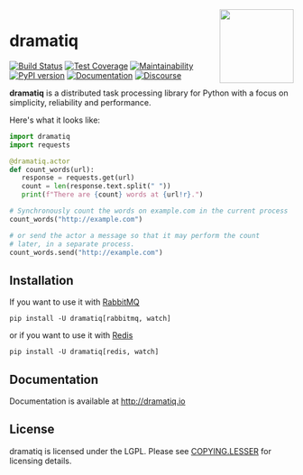 <img src="https://dramatiq.io/_static/logo.png" align="right" width="131" />

# dramatiq

[![Build Status](https://travis-ci.org/Bogdanp/dramatiq.svg?branch=master)](https://travis-ci.org/Bogdanp/dramatiq)
[![Test Coverage](https://api.codeclimate.com/v1/badges/2e03a54d3d3ee0bb93c4/test_coverage)](https://codeclimate.com/github/Bogdanp/dramatiq/test_coverage)
[![Maintainability](https://api.codeclimate.com/v1/badges/2e03a54d3d3ee0bb93c4/maintainability)](https://codeclimate.com/github/Bogdanp/dramatiq/maintainability)
[![PyPI version](https://badge.fury.io/py/dramatiq.svg)](https://badge.fury.io/py/dramatiq)
[![Documentation](https://img.shields.io/badge/doc-latest-brightgreen.svg)](http://dramatiq.io)
[![Discourse](https://img.shields.io/badge/discuss-online-orange.svg)](https://discuss.dramatiq.io)

**dramatiq** is a distributed task processing library for Python with
a focus on simplicity, reliability and performance.

Here's what it looks like:

``` python
import dramatiq
import requests

@dramatiq.actor
def count_words(url):
   response = requests.get(url)
   count = len(response.text.split(" "))
   print(f"There are {count} words at {url!r}.")

# Synchronously count the words on example.com in the current process
count_words("http://example.com")

# or send the actor a message so that it may perform the count
# later, in a separate process.
count_words.send("http://example.com")
```

## Installation

If you want to use it with [RabbitMQ][rabbit]

    pip install -U dramatiq[rabbitmq, watch]

or if you want to use it with [Redis][redis]

    pip install -U dramatiq[redis, watch]

## Documentation

Documentation is available at http://dramatiq.io

## License

dramatiq is licensed under the LGPL.  Please see [COPYING.LESSER] for
licensing details.


[COPYING.LESSER]: https://github.com/Bogdanp/dramatiq/blob/master/COPYING.LESSER
[rabbit]: https://www.rabbitmq.com/
[redis]: https://redis.io
